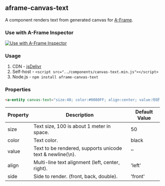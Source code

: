 ## aframe-canvas-text

A component renders text from generated canvas for [A-Frame](https://aframe.io).

### Use with A-Frame Inspector
[![Use with A-Frame Inspector](https://img.youtube.com/vi/pJUQwnTbm_U/0.jpg)](https://www.youtube.com/watch?v=pJUQwnTbm_U)

### Usage

1. CDN - [jsDelivr](https://www.jsdelivr.com/package/npm/aframe-canvas-text)
2. Self-host - ```<script src="../components/canvas-text.min.js"></script> ```
3. Node.js - ```npm install aframe-canvas-text```

### Properties

```html
<a-entity canvas-text="size:48; color:#0080FF; align:center; value:你好, HTML!\n\u270C\n你好, Aframe!"></a-entity>
```

| Property | Description                                               | Default Value |
| -------- | -----------                                               | ------------- |
| size     | Text size, 100 is about 1 meter in space.                 | 50            |
| color    | Text color.                                               | black         |
| value    | Text to be rendered, supports unicode text & newline(\n). | ''            |
| align    | Multi-line text alignment (left, center, right).          | 'left'        |
| side     | Side to render. (front, back, double).                    | 'front'       |
